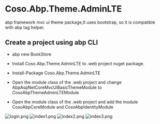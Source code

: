 # Coso.Abp.Theme.AdminLTE
abp framework mvc ui theme package,It uses bootstrap, so it is compatible with abp tag helper.

## Create a project using abp CLI

* abp new BookStore

* Install Coso.Abp.Theme.AdminLTE to .web project nuget package.

* Install-Package Coso.Abp.Theme.AdminLTE

* Open the module class of the .web project and change AbpAspNetCoreMvcUiBasicThemeModule to CosoAbpThemeAdminLTEModule

* Open the module class of the .web project and add the module CosoAbpCoreModule and CosoAbpIdentityModule


![login.png](https://github.com/csr2/Coso.Abp/blob/master/images/logo.png)
![index1.png](https://github.com/csr2/Coso.Abp/blob/master/images/index1.png)
![index2.png](https://github.com/csr2/Coso.Abp/blob/master/images/index2.png)
![index3.png](https://github.com/csr2/Coso.Abp/blob/master/images/index3.png)
